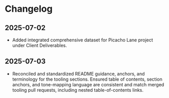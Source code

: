 # Changelog

## 2025-07-02
- Added integrated comprehensive dataset for Picacho Lane project under Client Deliverables.

## 2025-07-03
- Reconciled and standardized README guidance, anchors, and terminology for the tooling sections. Ensured table of contents, section anchors, and tone-mapping language are consistent and match merged tooling pull requests, including nested table-of-contents links.
